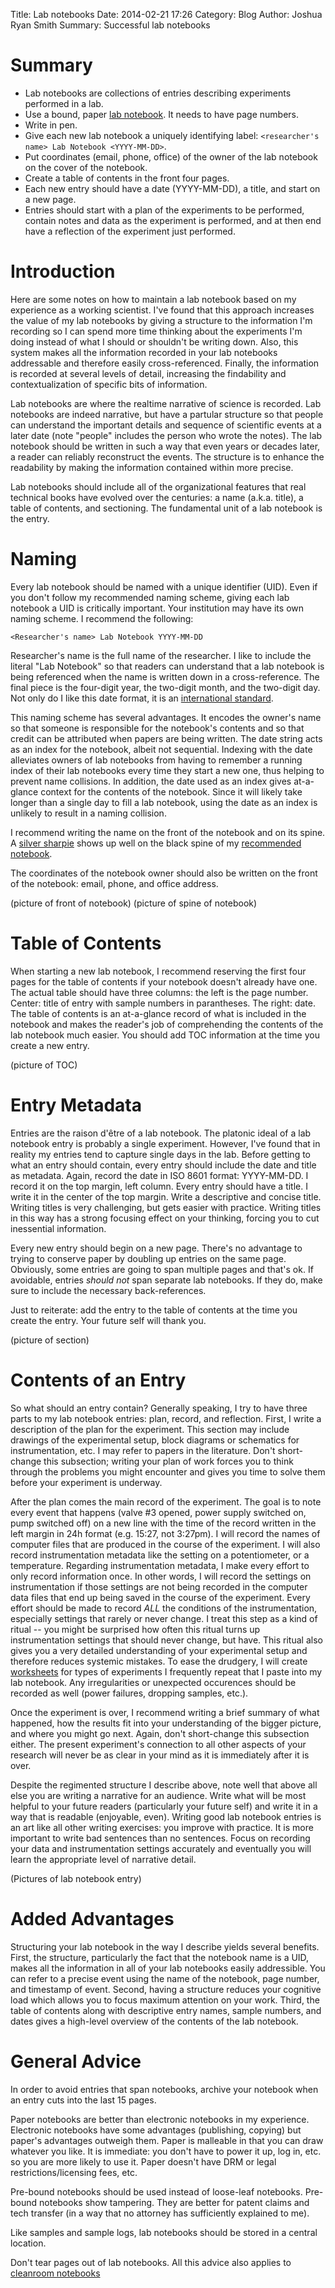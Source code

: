 Title: Lab notebooks
Date: 2014-02-21 17:26
Category: Blog
Author: Joshua Ryan Smith
Summary: Successful lab notebooks


Summary
=======
* Lab notebooks are collections of entries describing experiments performed in a lab.
* Use a bound, paper [lab notebook](http://www.amazon.com/exec/obidos/ASIN/B00007LV4B). It needs to have page numbers.
* Write in pen.
* Give each new lab notebook a uniquely identifying label: `<researcher's name> Lab Notebook <YYYY-MM-DD>`.
* Put coordinates (email, phone, office) of the owner of the lab notebook on the cover of the notebook.
* Create a table of contents in the front four pages.
* Each new entry should have a date (YYYY-MM-DD), a title, and start on a new page.
* Entries should start with a plan of the experiments to be performed, contain notes and data as the experiment is performed, and at then end have a reflection of the experiment just performed.

Introduction
============
Here are some notes on how to maintain a lab notebook based on my experience as a working scientist. I've found that this approach increases the value of my lab notebooks by giving a structure to the information I'm recording so I can spend more time thinking about the experiments I'm doing instead of what I should or shouldn't be writing down. Also, this system makes all the information recorded in your lab notebooks addressable and therefore easily cross-referenced. Finally, the information is recorded at several levels of detail, increasing the findability and contextualization of specific bits of information.

Lab notebooks are where the realtime narrative of science is recorded. Lab notebooks are indeed narrative, but have a partular structure so that people can understand the important details and sequence of scientific events at a later date (note "people" includes the person who wrote the notes). The lab notebook should be written in such a way that even years or decades later, a reader can reliably reconstruct the events. The structure is to enhance the readability by making the information contained within more precise.

Lab notebooks should include all of the organizational features that real technical books have evolved over the centuries: a name (a.k.a. title), a table of contents, and sectioning. The fundamental unit of a lab notebook is the entry.

Naming
======
Every lab notebook should be named with a unique identifier (UID). Even if you don't follow my recommended naming scheme, giving each lab notebook a UID is critically important. Your institution may have its own naming scheme. I recommend the following:

	<Researcher's name> Lab Notebook YYYY-MM-DD

Researcher's name is the full name of the researcher. I like to include the literal "Lab Notebook" so that readers can understand that a lab notebook is being referenced when the name is written down in a cross-reference. The final piece is the four-digit year, the two-digit month, and the two-digit day. Not only do I like this date format, it is an [international standard](http://en.wikipedia.org/wiki/ISO_8601).

This naming scheme has several advantages. It encodes the owner's name so that someone is responsible for the notebook's contents and so that credit can be attributed when papers are being written. The date string acts as an index for the notebook, albeit not sequential. Indexing with the date alleviates owners of lab notebooks from having to remember a running index of their lab notebooks every time they start a new one, thus helping to prevent name collisions. In addition, the date used as an index gives at-a-glance context for the contents of the notebook. Since it will likely take longer than a single day to fill a lab notebook, using the date as an index is unlikely to result in a naming collision.

I recommend writing the name on the front of the notebook and on its spine. A [silver sharpie](http://www.amazon.com/exec/obidos/ASIN/B00009RAX4) shows up well on the black spine of my [recommended notebook](http://www.amazon.com/exec/obidos/ASIN/B00007LV4B).

The coordinates of the notebook owner should also be written on the front of the notebook: email, phone, and office address.

(picture of front of notebook)
(picture of spine of notebook)

Table of Contents
=================
When starting a new lab notebook, I recommend reserving the first four pages for the table of contents if your notebook doesn't already have one. The actual table should have three columns: the left is the page number. Center: title of entry with sample numbers in parantheses. The right: date. The table of contents is an at-a-glance record of what is included in the notebook and makes the reader's job of comprehending the contents of the lab notebook much easier. You should add TOC information at the time you create a new entry.

(picture of TOC)

Entry Metadata
==============
Entries are the raison d'être of a lab notebook. The platonic ideal of a lab notebook entry is probably a single experiment. However, I've found that in reality my entries tend to capture single days in the lab. Before getting to what an entry should contain, every entry should include the date and title as metadata. Again, record the date in ISO 8601 format: YYYY-MM-DD. I record it on the top margin, left column. Every entry should have a title. I write it in the center of the top margin. Write a descriptive and concise title. Writing titles is very challenging, but gets easier with practice. Writing titles in this way has a strong focusing effect on your thinking, forcing you to cut inessential information.

Every new entry should begin on a new page. There's no advantage to trying to conserve paper by doubling up entries on the same page. Obviously, some entries are going to span multiple pages and that's ok. If avoidable, entries *should not* span separate lab notebooks. If they do, make sure to include the necessary back-references.

Just to reiterate: add the entry to the table of contents at the time you create the entry. Your future self will thank you.

(picture of section)

Contents of an Entry
====================
So what should an entry contain? Generally speaking, I try to have three parts to my lab notebook entries: plan, record, and reflection. First, I write a description of the plan for the experiment. This section may include drawings of the experimental setup, block diagrams or schematics for instrumentation, etc. I may refer to papers in the literature. Don't short-change this subsection; writing your plan of work forces you to think through the problems you might encounter and gives you time to solve them before your experiment is underway.

After the plan comes the main record of the experiment. The goal is to note every event that happens (valve #3 opened, power supply switched on, pump switched off) on a new line with the time of the record written in the left margin in 24h format (e.g. 15:27, not 3:27pm). I will record the names of computer files that are produced in the course of the experiment. I will also record instrumentation metadata like the setting on a potentiometer, or a temperature. Regarding instrumentation metadata, I make every effort to only record information once. In other words, I will record the settings on instrumentation if those settings are not being recorded in the computer data files that end up being saved in the course of the experiment. Every effort should be made to record *ALL* the conditions of the instrumentation, especially settings that rarely or never change. I treat this step as a kind of ritual -- you might be surprised how often this ritual turns up instrumentation settings that should never change, but have. This ritual also gives you a very detailed understanding of your experimental setup and therefore reduces systemic mistakes. To ease the drudgery, I will create [worksheets]() for types of experiments I frequently repeat that I paste into my lab notebook. Any irregularities or unexpected occurences should be recorded as well (power failures, dropping samples, etc.).

Once the experiment is over, I recommend writing a brief summary of what happened, how the results fit into your understanding of the bigger picture, and where you might go next. Again, don't short-change this subsection either. The present experiment's connection to all other aspects of your research will never be as clear in your mind as it is immediately after it is over.

Despite the regimented structure I describe above, note well that above all else you are writing a narrative for an audience. Write what will be most helpful to your future readers (particularly your future self) and write it in a way that is readable (enjoyable, even). Writing good lab notebook entries is an art like all other writing exercises: you improve with practice. It is more important to write bad sentences than no sentences. Focus on recording your data and instrumentation settings accurately and eventually you will learn the appropriate level of narrative detail.

(Pictures of lab notebook entry)

Added Advantages
================
Structuring your lab notebook in the way I describe yields several benefits. First, the structure, particularly the fact that the notebook name is a UID, makes all the information in all of your lab notebooks easily addressible. You can refer to a precise event using the name of the notebook, page number, and timestamp of event. Second, having a structure reduces your cognitive load which allows you to focus maximum attention on your work. Third, the table of contents along with descriptive entry names, sample numbers, and dates gives a high-level overview of the contents of the lab notebook.

General Advice
==============
In order to avoid entries that span notebooks, archive your notebook when an entry cuts into the last 15 pages.

Paper notebooks are better than electronic notebooks in my experience. Electronic notebooks have some advantages (publishing, copying) but paper's advantages outweigh them. Paper is malleable in that you can draw whatever you like. It is immediate: you don't have to power it up, log in, etc. so you are more likely to use it. Paper doesn't have DRM or legal restrictions/licensing fees, etc.

Pre-bound notebooks should be used instead of loose-leaf notebooks. Pre-bound notebooks show tampering. They are better for patent claims and tech transfer (in a way that no attorney has sufficiently explained to me).

Like samples and sample logs, lab notebooks should be stored in a central location.

Don't tear pages out of lab notebooks. All this advice also applies to [cleanroom notebooks](http://www.amazon.com/exec/obidos/ASIN/B0054RIENY)
